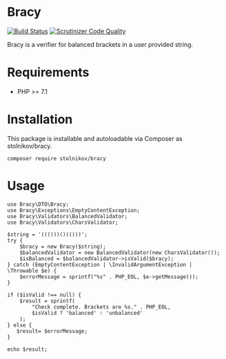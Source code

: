 # Bracy
[![Build Status](https://scrutinizer-ci.com/g/stolnikov/bracy/badges/build.png?b=code-review)](https://scrutinizer-ci.com/g/stolnikov/bracy/build-status/code-review)
[![Scrutinizer Code Quality](https://scrutinizer-ci.com/g/stolnikov/bracy/badges/quality-score.png?b=code-review)](https://scrutinizer-ci.com/g/stolnikov/bracy/?branch=code-review)


Bracy is a verifier for balanced brackets in a user provided string.

# Requirements
*  PHP >= 7.1

# Installation
This package is installable and autoloadable via Composer as stolnikov/bracy.

    composer require stolnikov/bracy

# Usage

    use Bracy\DTO\Bracy;
    use Bracy\Exceptions\EmptyContentException;
    use Bracy\Validators\BalancedValidator;
    use Bracy\Validators\CharsValidator;

    $string = '((()))()(()))';
    try {
        $bracy = new Bracy($string);
        $balancedValidator = new BalancedValidator(new CharsValidator());
        $isBalanced = $balancedValidator->isValid($bracy);
    } catch (EmptyContentException | \InvalidArgumentException | \Throwable $e) {
        $errorMessage = sprintf("%s" . PHP_EOL, $e->getMessage());
    }
    
    if ($isValid !== null) {
        $result = sprintf(
            "Check complete. Brackets are %s." . PHP_EOL,
            $isValid ? 'balanced' : 'unbalanced'
        );
    } else {
       $result= $errorMessage;
    }
    
    echo $result;